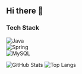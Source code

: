 ## Hi there 👋


### Tech Stack  
![Java](https://img.shields.io/badge/Java-ED8B00?logo=java&logoColor=white)  
![Spring](https://img.shields.io/badge/Spring-6DB33F?logo=spring&logoColor=white)  
![MySQL](https://img.shields.io/badge/MySQL-005C84?logo=mysql&logoColor=white)

![GitHub Stats](https://github-readme-stats.vercel.app/api?username=konx8&show_icons=true&theme=radical)
![Top Langs](https://github-readme-stats.vercel.app/api/top-langs/?username=konx8&layout=compact)


<!--


**konx8/konx8** is a ✨ _special_ ✨ repository because its `README.md` (this file) appears on your GitHub profile.

Here are some ideas to get you started:

- 🔭 I’m currently working on ...
- 🌱 I’m currently learning ...
- 👯 I’m looking to collaborate on ...
- 🤔 I’m looking for help with ...
- 💬 Ask me about ...
- 📫 How to reach me: ...
- 😄 Pronouns: ...
- ⚡ Fun fact: ...
-->
